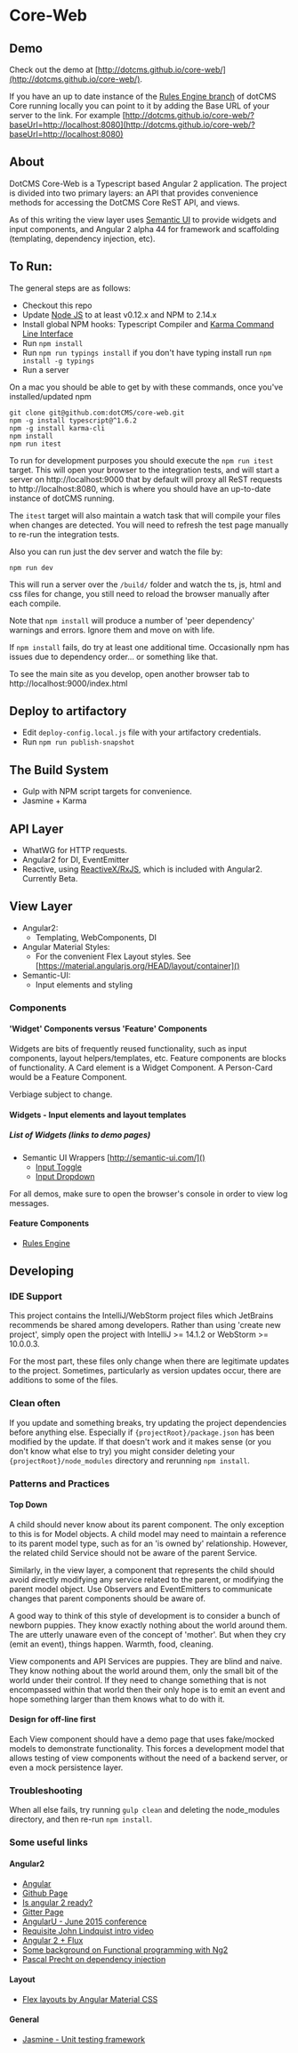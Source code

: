 # Core-Web

## Demo

Check out the demo at [http://dotcms.github.io/core-web/](http://dotcms.github.io/core-web/). 

If you have an up to date instance of the [Rules Engine branch](https://github.com/dotCMS/core/tree/master-3.5) 
of dotCMS Core running locally you can point to it by adding the Base URL of your server to the link. For example
[http://dotcms.github.io/core-web/?baseUrl=http://localhost:8080](http://dotcms.github.io/core-web/?baseUrl=http://localhost:8080)

## About

DotCMS Core-Web is a Typescript based Angular 2 application. The project is divided into two primary layers: an API 
that provides convenience methods for accessing the DotCMS Core ReST API, and views. 

As of this writing the view layer uses [Semantic UI](http://semantic-ui.com/) to provide widgets and input components,
and Angular 2 alpha 44 for framework and scaffolding (templating, dependency injection, etc).   


## To Run:

The general steps are as follows:
  * Checkout this repo
  * Update [Node JS](https://nodejs.org/en/download/) to at least v0.12.x and NPM to 2.14.x
  * Install global NPM hooks: Typescript Compiler and [Karma Command Line Interface](http://karma-runner.github.io/0.13/intro/installation.html)
  * Run ```npm install```
  * Run ```npm run typings install``` if you don't have typing install run ```npm install -g typings```
  * Run a server
  
On a mac you should be able to get by with these commands, once you've installed/updated npm  
```Shell
git clone git@github.com:dotCMS/core-web.git
npm -g install typescript@^1.6.2
npm -g install karma-cli
npm install
npm run itest
```
To run for development purposes you should execute the `npm run itest` target. This will open your browser to the integration tests,
and will start a server on http://localhost:9000 that by default will proxy all ReST requests to http://localhost:8080, which is where you should
have an up-to-date instance of dotCMS running.
 
The `itest` target will also maintain a watch task that will compile your files when changes are detected. You will need
to refresh the test page manually to re-run the integration tests.

Also you can run just the dev server and watch the file by:

```Shell
npm run dev
```

This will run a server over the ```/build/``` folder and watch the ts, js, html and css files for change, you still need to reload the browser manually after each compile.

Note that `npm install` will produce a number of 'peer dependency' warnings and errors. Ignore them and move on with life.    

If `npm install` fails, do try at least one additional time. Occasionally npm has issues due to dependency order... or something like that. 

To see the main site as you develop, open another browser tab to http://localhost:9000/index.html

## Deploy to artifactory

  * Edit ```deploy-config.local.js``` file with your artifactory credentials.
  * Run ```npm run publish-snapshot```

## The Build System

  * Gulp with NPM script targets for convenience.
  * Jasmine + Karma
    

## API Layer

  * WhatWG for HTTP requests. 
  * Angular2 for DI, EventEmitter
  * Reactive, using [ReactiveX/RxJS](https://github.com/ReactiveX/RxJS), which is included with Angular2. Currently Beta. 

## View Layer
  
  * Angular2: 
    * Templating, WebComponents, DI
  * Angular Material Styles: 
    * For the convenient Flex Layout styles. See [https://material.angularjs.org/HEAD/layout/container]()
  * Semantic-UI:
    * Input elements and styling
  

### Components
 
#### 'Widget' Components versus 'Feature' Components 

Widgets are bits of frequently reused functionality, such as input components, layout helpers/templates, etc. Feature
components are blocks of functionality. A Card element is a Widget Component. A Person-Card would be a Feature Component.
 
Verbiage subject to change. 

#### Widgets - Input elements and layout templates



##### List of Widgets (links to demo pages)
  * Semantic UI Wrappers [http://semantic-ui.com/]() 
    * [Input Toggle](http://localhost:9000/build/view/components/input/toggle.html)
    * [Input Dropdown](http://localhost:9000/build/view/components/semantic/modules/dropdown.html)
  
  For all demos, make sure to open the browser's console in order to view log messages.

#### Feature Components
  * [Rules Engine](http://localhost:9000/index-dev.html)



## Developing
 
### IDE Support
 
This project contains the IntelliJ/WebStorm project files which JetBrains recommends be shared among developers. 
Rather than using 'create new project', simply open the project with IntelliJ >= 14.1.2 or WebStorm >= 10.0.0.3.

For the most part, these files only change when there are legitimate updates to the project. Sometimes, particularly 
as version updates occur, there are additions to some of the files. 

### Clean often

If you update and something breaks, try updating the project dependencies before anything else. Especially if 
`{projectRoot}/package.json` has been modified by the update. If that doesn't work and it makes sense (or you don't 
know what else to try) you might consider deleting your `{projectRoot}/node_modules` directory and rerunning `npm install`.

### Patterns and Practices

#### Top Down

A child should never know about its parent component. The only exception to this is for Model objects. A child model may 
need to maintain a reference to its parent model type, such as for an 'is owned by' relationship. However, the related 
child Service should not be aware of the parent Service. 
 
Similarly, in the view layer, a component that represents the child should avoid directly modifying any service 
related to the parent, or modifying the parent model object.  Use Observers and EventEmitters to communicate changes
that parent components should be aware of.

A good way to think of this style of development is to consider a bunch of newborn puppies. They know exactly nothing about 
the world around them. The are utterly unaware even of the concept of 'mother'. But when they cry (emit an event), things happen.
Warmth, food, cleaning.
 
View components and API Services are puppies. They are blind and naive. They know nothing about the world around
them, only the small bit of the world under their control. If they need to change something that is not encompassed 
within that world then their only hope is to emit an event and hope something larger than them knows what to do with it.


#### Design for off-line first

Each View component should have a demo page that uses fake/mocked models to demonstrate functionality. This forces a 
development model that allows testing of view components without the need of a backend server, or even a 
mock persistence layer. 
  
 
### Troubleshooting

When all else fails, try running `gulp clean` and deleting the node_modules directory, and then re-run `npm install`. 

### Some useful links


#### Angular2
  * [Angular](https://angular.io/)
  * [Github Page](https://github.com/angular/angular)
  * [Is angular 2 ready?](http://splintercode.github.io/is-angular-2-ready/)
  * [Gitter Page](https://gitter.im/angular/angular)
  * [AngularU - June 2015 conference](https://angularu.com/ng/videos)
  * [Requisite John Lindquist intro video](https://egghead.io/lessons/angularjs-angular-2-template-syntax)
  * [Angular 2 + Flux](http://victorsavkin.com/post/99998937651/building-angular-apps-using-flux-architecture)
  * [Some background on Functional programming with Ng2](http://victorsavkin.com/post/108837493941/better-support-for-functional-programming-in)
  * [Pascal Precht on dependency injection](https://www.youtube.com/watch?v=8c-qv9TisVE&list=PL9w_03cWjMXOkPgcoOnLaPJBoa2GJWxvD&index=9)

  
#### Layout
  * [Flex layouts by Angular Material CSS](https://material.angularjs.org/HEAD/layout)
  
#### General
  * [Jasmine - Unit testing framework](http://jasmine.github.io/2.2/introduction.html)

  

